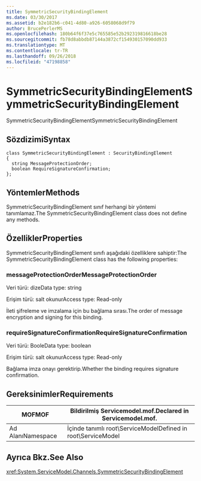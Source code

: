 ```yaml
---
title: SymmetricSecurityBindingElement
ms.date: 03/30/2017
ms.assetid: b2e182b6-c041-4d80-a926-6058068d9f79
author: BrucePerlerMS
ms.openlocfilehash: 180b64f6f37e5c765585e52b292319816618be28
ms.sourcegitcommit: fb78d8abbdb87144a3872cf154930157090dd933
ms.translationtype: MT
ms.contentlocale: tr-TR
ms.lasthandoff: 09/26/2018
ms.locfileid: "47198858"
---
```

# <a name="symmetricsecuritybindingelement"></a><span data-ttu-id="09ed1-102">SymmetricSecurityBindingElement</span><span class="sxs-lookup"><span data-stu-id="09ed1-102">SymmetricSecurityBindingElement</span></span>
<span data-ttu-id="09ed1-103">SymmetricSecurityBindingElement</span><span class="sxs-lookup"><span data-stu-id="09ed1-103">SymmetricSecurityBindingElement</span></span>  
  
## <a name="syntax"></a><span data-ttu-id="09ed1-104">Sözdizimi</span><span class="sxs-lookup"><span data-stu-id="09ed1-104">Syntax</span></span>  
  
```  
class SymmetricSecurityBindingElement : SecurityBindingElement  
{  
  string MessageProtectionOrder;  
  boolean RequireSignatureConfirmation;  
};  
```  
  
## <a name="methods"></a><span data-ttu-id="09ed1-105">Yöntemler</span><span class="sxs-lookup"><span data-stu-id="09ed1-105">Methods</span></span>  
 <span data-ttu-id="09ed1-106">SymmetricSecurityBindingElement sınıf herhangi bir yöntemi tanımlamaz.</span><span class="sxs-lookup"><span data-stu-id="09ed1-106">The SymmetricSecurityBindingElement class does not define any methods.</span></span>  
  
## <a name="properties"></a><span data-ttu-id="09ed1-107">Özellikler</span><span class="sxs-lookup"><span data-stu-id="09ed1-107">Properties</span></span>  
 <span data-ttu-id="09ed1-108">SymmetricSecurityBindingElement sınıfı aşağıdaki özelliklere sahiptir:</span><span class="sxs-lookup"><span data-stu-id="09ed1-108">The SymmetricSecurityBindingElement class has the following properties:</span></span>  
  
### <a name="messageprotectionorder"></a><span data-ttu-id="09ed1-109">messageProtectionOrder</span><span class="sxs-lookup"><span data-stu-id="09ed1-109">MessageProtectionOrder</span></span>  
 <span data-ttu-id="09ed1-110">Veri türü: dize</span><span class="sxs-lookup"><span data-stu-id="09ed1-110">Data type: string</span></span>  
  
 <span data-ttu-id="09ed1-111">Erişim türü: salt okunur</span><span class="sxs-lookup"><span data-stu-id="09ed1-111">Access type: Read-only</span></span>  
  
 <span data-ttu-id="09ed1-112">İleti şifreleme ve imzalama için bu bağlama sırası.</span><span class="sxs-lookup"><span data-stu-id="09ed1-112">The order of message encryption and signing for this binding.</span></span>  
  
### <a name="requiresignatureconfirmation"></a><span data-ttu-id="09ed1-113">requireSignatureConfirmation</span><span class="sxs-lookup"><span data-stu-id="09ed1-113">RequireSignatureConfirmation</span></span>  
 <span data-ttu-id="09ed1-114">Veri türü: Boole</span><span class="sxs-lookup"><span data-stu-id="09ed1-114">Data type: boolean</span></span>  
  
 <span data-ttu-id="09ed1-115">Erişim türü: salt okunur</span><span class="sxs-lookup"><span data-stu-id="09ed1-115">Access type: Read-only</span></span>  
  
 <span data-ttu-id="09ed1-116">Bağlama imza onayı gerektirip.</span><span class="sxs-lookup"><span data-stu-id="09ed1-116">Whether the binding requires signature confirmation.</span></span>  
  
## <a name="requirements"></a><span data-ttu-id="09ed1-117">Gereksinimler</span><span class="sxs-lookup"><span data-stu-id="09ed1-117">Requirements</span></span>  
  
|<span data-ttu-id="09ed1-118">MOF</span><span class="sxs-lookup"><span data-stu-id="09ed1-118">MOF</span></span>|<span data-ttu-id="09ed1-119">Bildirilmiş Servicemodel.mof.</span><span class="sxs-lookup"><span data-stu-id="09ed1-119">Declared in Servicemodel.mof.</span></span>|  
|---------|-----------------------------------|  
|<span data-ttu-id="09ed1-120">Ad Alanı</span><span class="sxs-lookup"><span data-stu-id="09ed1-120">Namespace</span></span>|<span data-ttu-id="09ed1-121">İçinde tanımlı root\ServiceModel</span><span class="sxs-lookup"><span data-stu-id="09ed1-121">Defined in root\ServiceModel</span></span>|  
  
## <a name="see-also"></a><span data-ttu-id="09ed1-122">Ayrıca Bkz.</span><span class="sxs-lookup"><span data-stu-id="09ed1-122">See Also</span></span>  
 <xref:System.ServiceModel.Channels.SymmetricSecurityBindingElement>
